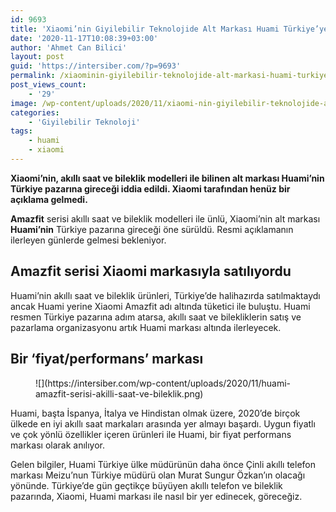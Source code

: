 ```yaml
---
id: 9693
title: 'Xiaomi’nin Giyilebilir Teknolojide Alt Markası Huami Türkiye’ye Geliyor'
date: '2020-11-17T10:08:39+03:00'
author: 'Ahmet Can Bilici'
layout: post
guid: 'https://intersiber.com/?p=9693'
permalink: /xiaominin-giyilebilir-teknolojide-alt-markasi-huami-turkiyeye-geliyor/
post_views_count:
    - '29'
image: /wp-content/uploads/2020/11/xiaomi-nin-giyilebilir-teknolojide-alt-markasi-huami-turkiye-ye-geliyor.png
categories:
    - 'Giyilebilir Teknoloji'
tags:
    - huami
    - xiaomi
---
```


**Xiaomi’nin, akıllı saat ve bileklik modelleri ile bilinen alt markası Huami’nin Türkiye pazarına gireceği iddia edildi. Xiaomi tarafından henüz bir açıklama gelmedi.**

**Amazfit** serisi akıllı saat ve bileklik modelleri ile ünlü, Xiaomi’nin alt markası **Huami’nin** Türkiye pazarına gireceği öne sürüldü. Resmi açıklamanın ilerleyen günlerde gelmesi bekleniyor.

## Amazfit serisi Xiaomi markasıyla satılıyordu

Huami’nin akıllı saat ve bileklik ürünleri, Türkiye’de halihazırda satılmaktaydı ancak Huami yerine Xiaomi Amazfit adı altında tüketici ile buluştu. Huami resmen Türkiye pazarına adım atarsa, akıllı saat ve bilekliklerin satış ve pazarlama organizasyonu artık Huami markası altında ilerleyecek.

## Bir ‘fiyat/performans’ markası

<figure class="wp-block-image size-large">![](https://intersiber.com/wp-content/uploads/2020/11/huami-amazfit-serisi-akilli-saat-ve-bileklik.png)</figure>Huami, başta İspanya, İtalya ve Hindistan olmak üzere, 2020’de birçok ülkede en iyi akıllı saat markaları arasında yer almayı başardı. Uygun fiyatlı ve çok yönlü özellikler içeren ürünleri ile Huami, bir fiyat performans markası olarak anılıyor.

Gelen bilgiler, Huami Türkiye ülke müdürünün daha önce Çinli akıllı telefon markası Meizu’nun Türkiye müdürü olan Murat Sungur Özkan’ın olacağı yönünde. Türkiye’de gün geçtikçe büyüyen akıllı telefon ve bileklik pazarında, Xiaomi, Huami markası ile nasıl bir yer edinecek, göreceğiz.